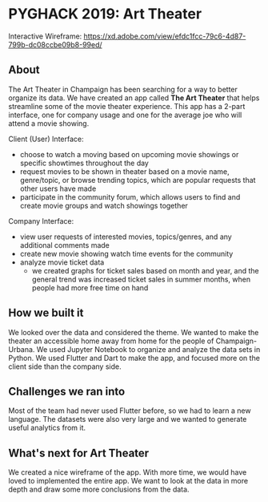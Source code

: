 # PYGHACK 2019: Art Theater

Interactive Wireframe: https://xd.adobe.com/view/efdc1fcc-79c6-4d87-799b-dc08ccbe09b8-99ed/

## About
The Art Theater in Champaign has been searching for a way to better organize its data. We have created an app called **The Art Theater** that helps streamline some of the movie theater experience. This app has a 2-part interface, one for company usage and one for the average joe who will attend a movie showing.

Client (User) Interface:
- choose to watch a moving based on upcoming movie showings or specific showtimes throughout the day
- request movies to be shown in theater based on a movie name, genre/topic, or browse trending topics, which are popular requests that other users have made
- participate in the community forum, which allows users to find and create movie groups and watch showings together

Company Interface:
- view user requests of interested movies, topics/genres, and any additional comments made
- create new movie showing watch time events for the community 
- analyze movie ticket data
   - we created graphs for ticket sales based on month and year, and the general trend was increased ticket sales in summer months, when people had more free time on hand


## How we built it
We looked over the data and considered the theme. We wanted to make the theater an accessible home away from home for the people of Champaign-Urbana. We used Jupyter Notebook to organize and analyze the data sets in Python. We used Flutter and Dart to make the app, and focused more on the client side than the company side.


## Challenges we ran into
Most of the team had never used Flutter before, so we had to learn a new language. The datasets were also very large and we wanted to generate useful analytics from it.


## What's next for Art Theater
We created a nice wireframe of the app. With more time, we would have loved to implemented the entire app. We want to look at the data in more depth and draw some more conclusions from the data. 
